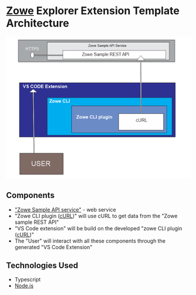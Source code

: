 
# [Zowe](https://www.zowe.org/) Explorer Extension Template Architecture

![alt text](Architecture.png)

## Components

  * ["Zowe Sample API service"](https://github.com/zowe/sample-spring-boot-api-service/blob/master/zowe-rest-api-sample-spring/README.md)  - web service
  * "Zowe CLI plugin ([cURL](https://curl.se/))" will use cURL to get data from the "Zowe sample REST API"
  * "VS Code extension" will be build on the developed "zowe CLI plugin ([cURL](https://curl.se/))"
  * The "User" will interact with all these components through the generated "VS Code Extension"

## Technologies Used

* Typescript
* [Node.js](https://nodejs.org)
